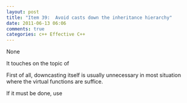 ```yaml
---
layout: post
title: "Item 39:  Avoid casts down the inheritance hierarchy"
date: 2011-06-13 06:06
comments: true
categories: c++ Effective C++
---
```


None


It touches on the topic of 


First of all, downcasting itself is usually unnecessary in most situation where the virtual functions are suffice. 


If it must be done, use 

